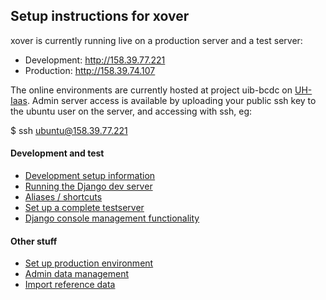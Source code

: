 Setup instructions for xover
----------------------------

xover is currently running live on a production server and a test server:

* Development: http://158.39.77.221
* Production: http://158.39.74.107

The online environments are currently hosted at project uib-bcdc on [UH-Iaas](https://dashboard.uh-iaas.no ). Admin server access is available
by uploading your public ssh key to the ubuntu user on the server, and
accessing with ssh, eg:

$ ssh ubuntu@158.39.77.221



#### Development and test ####
* [Development setup information](dev/SETUP.md)
* [Running the Django dev server](dev/DJANGO.md)
* [Aliases / shortcuts](dev/ALIASES.md)
* [Set up a complete testserver](dev/TEST.md)
* [Django console management functionality](dev/MANAGEMENT.md)

#### Other stuff ####
* [Set up production environment](PRODUCTION.md)
* [Admin data management](ADMIN.md)
* [Import reference data](DATA_IMPORT.md)
